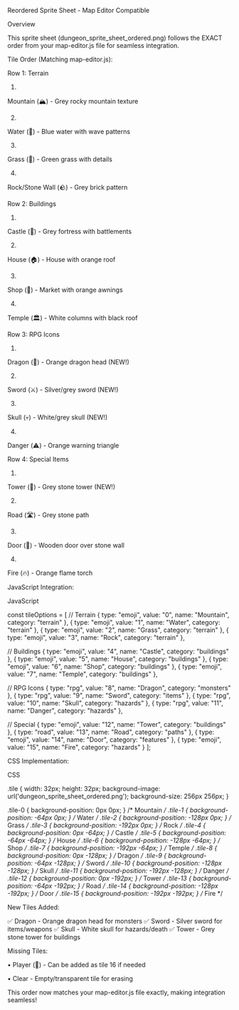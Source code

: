 Reordered Sprite Sheet - Map Editor Compatible

Overview

This sprite sheet (dungeon_sprite_sheet_ordered.png) follows the EXACT order from your map-editor.js file for seamless integration.

Tile Order (Matching map-editor.js):

Row 1: Terrain

1.
Mountain (🏔️) - Grey rocky mountain texture

2.
Water (🌊) - Blue water with wave patterns

3.
Grass (🌿) - Green grass with details

4.
Rock/Stone Wall (🪨) - Grey brick pattern

Row 2: Buildings

1.
Castle (🏰) - Grey fortress with battlements

2.
House (🏠) - House with orange roof

3.
Shop (🏪) - Market with orange awnings

4.
Temple (🏛️) - White columns with black roof

Row 3: RPG Icons

1.
Dragon (🐉) - Orange dragon head (NEW!)

2.
Sword (⚔️) - Silver/grey sword (NEW!)

3.
Skull (💀) - White/grey skull (NEW!)

4.
Danger (⚠️) - Orange warning triangle

Row 4: Special Items

1.
Tower (🗼) - Grey stone tower (NEW!)

2.
Road (🛣️) - Grey stone path

3.
Door (🚪) - Wooden door over stone wall

4.
Fire (🔥) - Orange flame torch

JavaScript Integration:

JavaScript


const tileOptions = [
  // Terrain
  { type: "emoji", value: "0", name: "Mountain", category: "terrain" },
  { type: "emoji", value: "1", name: "Water", category: "terrain" },
  { type: "emoji", value: "2", name: "Grass", category: "terrain" },
  { type: "emoji", value: "3", name: "Rock", category: "terrain" },
  
  // Buildings
  { type: "emoji", value: "4", name: "Castle", category: "buildings" },
  { type: "emoji", value: "5", name: "House", category: "buildings" },
  { type: "emoji", value: "6", name: "Shop", category: "buildings" },
  { type: "emoji", value: "7", name: "Temple", category: "buildings" },
  
  // RPG Icons
  { type: "rpg", value: "8", name: "Dragon", category: "monsters" },
  { type: "rpg", value: "9", name: "Sword", category: "items" },
  { type: "rpg", value: "10", name: "Skull", category: "hazards" },
  { type: "rpg", value: "11", name: "Danger", category: "hazards" },
  
  // Special
  { type: "emoji", value: "12", name: "Tower", category: "buildings" },
  { type: "road", value: "13", name: "Road", category: "paths" },
  { type: "emoji", value: "14", name: "Door", category: "features" },
  { type: "emoji", value: "15", name: "Fire", category: "hazards" }
];


CSS Implementation:

CSS


.tile {
  width: 32px;
  height: 32px;
  background-image: url('dungeon_sprite_sheet_ordered.png');
  background-size: 256px 256px;
}

.tile-0 { background-position: 0px 0px; }        /* Mountain */
.tile-1 { background-position: -64px 0px; }      /* Water */
.tile-2 { background-position: -128px 0px; }     /* Grass */
.tile-3 { background-position: -192px 0px; }     /* Rock */
.tile-4 { background-position: 0px -64px; }      /* Castle */
.tile-5 { background-position: -64px -64px; }    /* House */
.tile-6 { background-position: -128px -64px; }   /* Shop */
.tile-7 { background-position: -192px -64px; }   /* Temple */
.tile-8 { background-position: 0px -128px; }     /* Dragon */
.tile-9 { background-position: -64px -128px; }   /* Sword */
.tile-10 { background-position: -128px -128px; } /* Skull */
.tile-11 { background-position: -192px -128px; } /* Danger */
.tile-12 { background-position: 0px -192px; }    /* Tower */
.tile-13 { background-position: -64px -192px; }  /* Road */
.tile-14 { background-position: -128px -192px; } /* Door */
.tile-15 { background-position: -192px -192px; } /* Fire */


New Tiles Added:

✅ Dragon - Orange dragon head for monsters
✅ Sword - Silver sword for items/weapons
✅ Skull - White skull for hazards/death
✅ Tower - Grey stone tower for buildings

Missing Tiles:

•
Player (👤) - Can be added as tile 16 if needed

•
Clear - Empty/transparent tile for erasing

This order now matches your map-editor.js file exactly, making integration seamless!

